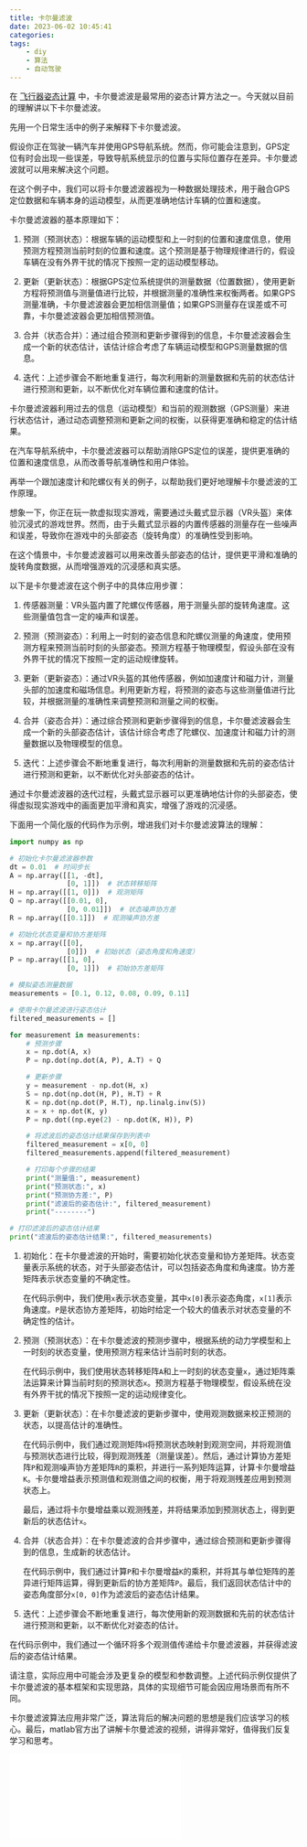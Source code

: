```yaml
---
title: 卡尔曼滤波
date: 2023-06-02 10:45:41
categories:
tags:
    - diy
    - 算法
    - 自动驾驶
---
```


在 [飞行器姿态计算](https://mp.weixin.qq.com/s/g-4V-iyqAY2mL75UrPpqMw) 中，卡尔曼滤波是最常用的姿态计算方法之一。今天就以目前的理解讲以下卡尔曼滤波。

先用一个日常生活中的例子来解释下卡尔曼滤波。

假设你正在驾驶一辆汽车并使用GPS导航系统。然而，你可能会注意到，GPS定位有时会出现一些误差，导致导航系统显示的位置与实际位置存在差异。卡尔曼滤波就可以用来解决这个问题。

在这个例子中，我们可以将卡尔曼滤波器视为一种数据处理技术，用于融合GPS定位数据和车辆本身的运动模型，从而更准确地估计车辆的位置和速度。

<!-- more -->

卡尔曼滤波器的基本原理如下：

1. 预测（预测状态）：根据车辆的运动模型和上一时刻的位置和速度信息，使用预测方程预测当前时刻的位置和速度。这个预测是基于物理规律进行的，假设车辆在没有外界干扰的情况下按照一定的运动模型移动。

2. 更新（更新状态）：根据GPS定位系统提供的测量数据（位置数据），使用更新方程将预测值与测量值进行比较，并根据测量的准确性来权衡两者。如果GPS测量准确，卡尔曼滤波器会更加相信测量值；如果GPS测量存在误差或不可靠，卡尔曼滤波器会更加相信预测值。

3. 合并（状态合并）：通过组合预测和更新步骤得到的信息，卡尔曼滤波器会生成一个新的状态估计，该估计综合考虑了车辆运动模型和GPS测量数据的信息。

4. 迭代：上述步骤会不断地重复进行，每次利用新的测量数据和先前的状态估计进行预测和更新，以不断优化对车辆位置和速度的估计。

卡尔曼滤波器利用过去的信息（运动模型）和当前的观测数据（GPS测量）来进行状态估计，通过动态调整预测和更新之间的权衡，以获得更准确和稳定的估计结果。

在汽车导航系统中，卡尔曼滤波器可以帮助消除GPS定位的误差，提供更准确的位置和速度信息，从而改善导航准确性和用户体验。

再举一个跟加速度计和陀螺仪有关的例子，以帮助我们更好地理解卡尔曼滤波的工作原理。

想象一下，你正在玩一款虚拟现实游戏，需要通过头戴式显示器（VR头盔）来体验沉浸式的游戏世界。然而，由于头戴式显示器的内置传感器的测量存在一些噪声和误差，导致你在游戏中的头部姿态（旋转角度）的准确性受到影响。

在这个情景中，卡尔曼滤波器可以用来改善头部姿态的估计，提供更平滑和准确的旋转角度数据，从而增强游戏的沉浸感和真实感。

以下是卡尔曼滤波在这个例子中的具体应用步骤：

1. 传感器测量：VR头盔内置了陀螺仪传感器，用于测量头部的旋转角速度。这些测量值包含一定的噪声和误差。

2. 预测（预测姿态）：利用上一时刻的姿态信息和陀螺仪测量的角速度，使用预测方程来预测当前时刻的头部姿态。预测方程基于物理模型，假设头部在没有外界干扰的情况下按照一定的运动规律旋转。

3. 更新（更新姿态）：通过VR头盔的其他传感器，例如加速度计和磁力计，测量头部的加速度和磁场信息。利用更新方程，将预测的姿态与这些测量值进行比较，并根据测量的准确性来调整预测和测量之间的权衡。

4. 合并（姿态合并）：通过综合预测和更新步骤得到的信息，卡尔曼滤波器会生成一个新的头部姿态估计，该估计综合考虑了陀螺仪、加速度计和磁力计的测量数据以及物理模型的信息。

5. 迭代：上述步骤会不断地重复进行，每次利用新的测量数据和先前的姿态估计进行预测和更新，以不断优化对头部姿态的估计。

通过卡尔曼滤波器的迭代过程，头戴式显示器可以更准确地估计你的头部姿态，使得虚拟现实游戏中的画面更加平滑和真实，增强了游戏的沉浸感。

下面用一个简化版的代码作为示例，增进我们对卡尔曼滤波算法的理解：

```python
import numpy as np

# 初始化卡尔曼滤波器参数
dt = 0.01  # 时间步长
A = np.array([[1, -dt],
              [0, 1]])  # 状态转移矩阵
H = np.array([[1, 0]])  # 观测矩阵
Q = np.array([[0.01, 0],
              [0, 0.01]])  # 状态噪声协方差
R = np.array([[0.1]])  # 观测噪声协方差

# 初始化状态变量和协方差矩阵
x = np.array([[0],
              [0]])  # 初始状态（姿态角度和角速度）
P = np.array([[1, 0],
              [0, 1]])  # 初始协方差矩阵

# 模拟姿态测量数据
measurements = [0.1, 0.12, 0.08, 0.09, 0.11]

# 使用卡尔曼滤波进行姿态估计
filtered_measurements = []

for measurement in measurements:
    # 预测步骤
    x = np.dot(A, x)
    P = np.dot(np.dot(A, P), A.T) + Q

    # 更新步骤
    y = measurement - np.dot(H, x)
    S = np.dot(np.dot(H, P), H.T) + R
    K = np.dot(np.dot(P, H.T), np.linalg.inv(S))
    x = x + np.dot(K, y)
    P = np.dot((np.eye(2) - np.dot(K, H)), P)

    # 将滤波后的姿态估计结果保存到列表中
    filtered_measurement = x[0, 0]
    filtered_measurements.append(filtered_measurement)

    # 打印每个步骤的结果
    print("测量值:", measurement)
    print("预测状态:", x)
    print("预测协方差:", P)
    print("滤波后的姿态估计:", filtered_measurement)
    print("--------")

# 打印滤波后的姿态估计结果
print("滤波后的姿态估计结果:", filtered_measurements)
```

1. 初始化：在卡尔曼滤波的开始时，需要初始化状态变量和协方差矩阵。状态变量表示系统的状态，对于头部姿态估计，可以包括姿态角度和角速度。协方差矩阵表示状态变量的不确定性。

   在代码示例中，我们使用`x`表示状态变量，其中`x[0]`表示姿态角度，`x[1]`表示角速度。`P`是状态协方差矩阵，初始时给定一个较大的值表示对状态变量的不确定性的估计。

2. 预测（预测状态）：在卡尔曼滤波的预测步骤中，根据系统的动力学模型和上一时刻的状态变量，使用预测方程来估计当前时刻的状态。

   在代码示例中，我们使用状态转移矩阵`A`和上一时刻的状态变量`x`，通过矩阵乘法运算来计算当前时刻的预测状态`x`。预测方程基于物理模型，假设系统在没有外界干扰的情况下按照一定的运动规律变化。

3. 更新（更新状态）：在卡尔曼滤波的更新步骤中，使用观测数据来校正预测的状态，以提高估计的准确性。

   在代码示例中，我们通过观测矩阵`H`将预测状态映射到观测空间，并将观测值与预测状态进行比较，得到观测残差（测量误差）。然后，通过计算协方差矩阵`P`和观测噪声协方差矩阵`R`的乘积，并进行一系列矩阵运算，计算卡尔曼增益`K`。卡尔曼增益表示预测值和观测值之间的权衡，用于将观测残差应用到预测状态上。

   最后，通过将卡尔曼增益乘以观测残差，并将结果添加到预测状态上，得到更新后的状态估计`x`。

4. 合并（状态合并）：在卡尔曼滤波的合并步骤中，通过综合预测和更新步骤得到的信息，生成新的状态估计。

   在代码示例中，我们通过计算`P`和卡尔曼增益`K`的乘积，并将其与单位矩阵的差异进行矩阵运算，得到更新后的协方差矩阵`P`。最后，我们返回状态估计中的姿态角度部分`x[0, 0]`作为滤波后的姿态估计结果。

5. 迭代：上述步骤会不断地重复进行，每次使用新的观测数据和先前的状态估计进行预测和更新，以不断优化对姿态的估计。

在代码示例中，我们通过一个循环将多个观测值传递给卡尔曼滤波器，并获得滤波后的姿态估计结果。

请注意，实际应用中可能会涉及更复杂的模型和参数调整。上述代码示例仅提供了卡尔曼滤波的基本框架和实现思路，具体的实现细节可能会因应用场景而有所不同。

卡尔曼滤波算法应用非常广泛，算法背后的解决问题的思想是我们应该学习的核心。最后，matlab官方出了讲解卡尔曼滤波的视频，讲得非常好，值得我们反复学习和思考。

<iframe src="//player.bilibili.com/player.html?aid=458208730&bvid=BV1V5411V72J&cid=267374135&page=1" scrolling="no" border="0" frameborder="no" framespacing="0" allowfullscreen="true"> </iframe>
